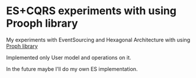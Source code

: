# ES+CQRS experiments with using Prooph library

My experiments with EventSourcing and Hexagonal Architecture with using [Proph library](http://getprooph.org)

Implemented only User model and operations on it.

In the future maybe I'll do my own ES implementation.
